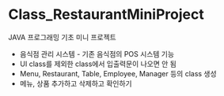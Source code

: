 # Class_RestaurantMiniProject

JAVA 프로그래밍 기초 미니 프로젝트
- 음식점 관리 시스템 - 기존 음식점의 POS 시스템 기능
- UI class를 제외한 class에서 입출력문이 나오면 안 됨
- Menu, Restaurant, Table, Employee, Manager 등의 class 생성 
- 메뉴, 상품  추가하고  삭제하고  확인하기
